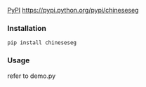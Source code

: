[PyPI](https://pypi.python.org/pypi/chineseseg) https://pypi.python.org/pypi/chineseseg

### Installation

`pip install chineseseg`

### Usage

refer to demo.py

